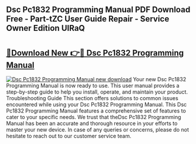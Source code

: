 ## Dsc Pc1832 Programming Manual PDF Download Free - Part-tZC User Guide Repair - Service Owner Edition UlRaQ

# <h2><a href="http://bc35147.oget.top/?id=Dsc+Pc1832+Programming+Manual">🔗Download New 👉🔴 Dsc Pc1832 Programming Manual</a></h2>

[![Dsc Pc1832 Programming Manual new download](https://i.imgur.com/5g1atiW.png)](http://bc35147.oget.top/?id=Dsc+Pc1832+Programming+Manual)
Your new Dsc Pc1832 Programming Manual is now ready to use. This user manual provides a step-by-step guide to help you install, operate, and maintain your product. Troubleshooting Guide This section offers solutions to common issues encountered while using your Dsc Pc1832 Programming Manual. This Dsc Pc1832 Programming Manual features a comprehensive set of features to cater to your specific needs. We trust that theDsc Pc1832 Programming Manual has been an accurate and thorough resource in your efforts to master your new device. In case of any queries or concerns, please do not hesitate to reach out to our customer service team.
